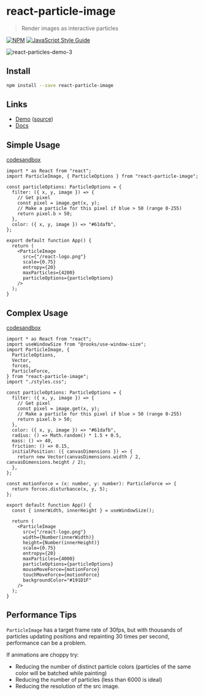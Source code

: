 # react-particle-image

> Render images as interactive particles

[![NPM](https://img.shields.io/npm/v/react-particle-image.svg)](https://www.npmjs.com/package/react-particle-image) [![JavaScript Style Guide](https://img.shields.io/badge/code_style-standard-brightgreen.svg)](https://standardjs.com)

![react-particles-demo-3](https://user-images.githubusercontent.com/5760059/74112617-d6741a00-4b63-11ea-9757-81c55fe8e9b5.gif)

## Install

```bash
npm install --save react-particle-image
```

## Links

- [Demo](https://malerba118.github.io/react-particle-image-demo/) ([source](https://github.com/malerba118/react-particle-image-demo/blob/master/src/App.tsx))
- [Docs](https://malerba118.github.io/react-particle-image/interfaces/_particleimage_particleimage_.particleimageprops.html)

## Simple Usage

[codesandbox](https://codesandbox.io/s/react-particle-image-simple-ei97k)

```tsx
import * as React from "react";
import ParticleImage, { ParticleOptions } from "react-particle-image";

const particleOptions: ParticleOptions = {
  filter: ({ x, y, image }) => {
    // Get pixel
    const pixel = image.get(x, y);
    // Make a particle for this pixel if blue > 50 (range 0-255)
    return pixel.b > 50;
  },
  color: ({ x, y, image }) => "#61dafb",
};

export default function App() {
  return (
    <ParticleImage
      src={"/react-logo.png"}
      scale={0.75}
      entropy={20}
      maxParticles={4200}
      particleOptions={particleOptions}
    />
  );
}
```

## Complex Usage

[codesandbox](https://codesandbox.io/s/react-particle-image-complex-pbzo9)

```tsx
import * as React from "react";
import useWindowSize from "@rooks/use-window-size";
import ParticleImage, {
  ParticleOptions,
  Vector,
  forces,
  ParticleForce,
} from "react-particle-image";
import "./styles.css";

const particleOptions: ParticleOptions = {
  filter: ({ x, y, image }) => {
    // Get pixel
    const pixel = image.get(x, y);
    // Make a particle for this pixel if blue > 50 (range 0-255)
    return pixel.b > 50;
  },
  color: ({ x, y, image }) => "#61dafb",
  radius: () => Math.random() * 1.5 + 0.5,
  mass: () => 40,
  friction: () => 0.15,
  initialPosition: ({ canvasDimensions }) => {
    return new Vector(canvasDimensions.width / 2, canvasDimensions.height / 2);
  },
};

const motionForce = (x: number, y: number): ParticleForce => {
  return forces.disturbance(x, y, 5);
};

export default function App() {
  const { innerWidth, innerHeight } = useWindowSize();

  return (
    <ParticleImage
      src={"/react-logo.png"}
      width={Number(innerWidth)}
      height={Number(innerHeight)}
      scale={0.75}
      entropy={20}
      maxParticles={4000}
      particleOptions={particleOptions}
      mouseMoveForce={motionForce}
      touchMoveForce={motionForce}
      backgroundColor="#191D1F"
    />
  );
}
```

## Performance Tips

`ParticleImage` has a target frame rate of 30fps, but with thousands of particles updating positions and repainting 30 times per second, performance can be a problem.

If animations are choppy try:

- Reducing the number of distinct particle colors (particles of the same color will be batched while painting)
- Reducing the number of particles (less than 6000 is ideal)
- Reducing the resolution of the src image.
